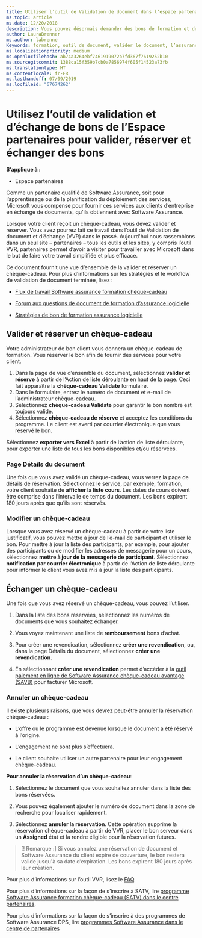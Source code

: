 ```yaml
---
title: Utiliser l’outil de Validation de document dans l’espace partenaires pour les bons de formation et les autres | Partenaires
ms.topic: article
ms.date: 12/20/2018
description: Vous pouvez désormais demander des bons de formation et des programmes d’assurance de logiciels des partenaires
author: LauraBrenner
ms.author: labrenne
Keywords: formation, outil de document, valider le document, l’assurance logiciel des revendications, DPS, SATV
ms.localizationpriority: medium
ms.openlocfilehash: ab74a3264ebf7461919072b7fd367f7619252b10
ms.sourcegitcommit: 1388ca15f359b7cb0a7856974f605f14523a73fb
ms.translationtype: HT
ms.contentlocale: fr-FR
ms.lasthandoff: 07/09/2019
ms.locfileid: "67674262"
---
```

# <a name="use-the-voucher-validation-and-redemption-tool-in-partner-center-to-validate-reserve-and-redeem-vouchers"></a>Utilisez l’outil de validation et d’échange de bons de l’Espace partenaires pour valider, réserver et échanger des bons 

**S’applique à :**

- Espace partenaires

Comme un partenaire qualifié de Software Assurance, soit pour l’apprentissage ou de la planification du déploiement des services, Microsoft vous compense pour fournir ces services aux clients d’entreprise en échange de documents, qu'ils obtiennent avec Software Assurance.

Lorsque votre client reçoit un chèque-cadeau, vous devez valider et réserver. Vous avez pourrez fait ce travail dans l’outil de Validation de document et d’échange (VVR) dans le passé. Aujourd'hui nous rassemblons dans un seul site – partenaires – tous les outils et les sites, y compris l’outil VVR, partenaires permet d’avoir à visiter pour travailler avec Microsoft dans le but de faire votre travail simplifiée et plus efficace.

Ce document fournit une vue d’ensemble de la valider et réserver un chèque-cadeau. Pour plus d’informations sur les stratégies et le workflow de validation de document terminée, lisez : 

- [Flux de travail Software assurance formation chèque-cadeau](https://query.prod.cms.rt.microsoft.com/cms/api/am/binary/RE3krfK)

- [Forum aux questions de document de formation d’assurance logicielle](https://query.prod.cms.rt.microsoft.com/cms/api/am/binary/RE3kz5o) 

- [Stratégies de bon de formation assurance logicielle](https://query.prod.cms.rt.microsoft.com/cms/api/am/binary/RE3koEP) 


## <a name="validate-and-reserve-a-voucher"></a>Valider et réserver un chèque-cadeau

Votre administrateur de bon client vous donnera un chèque-cadeau de formation. Vous réserver le bon afin de fournir des services pour votre client.

1. Dans la page de vue d’ensemble du document, sélectionnez **valider et réserve** à partir de l’Action de liste déroulante en haut de la page. Ceci fait apparaître la **chèque-cadeau Validate** formulaire.
2. Dans le formulaire, entrez le numéro de document et e-mail de l’administrateur chèque-cadeau.
3. Sélectionnez **chèque-cadeau Validate** pour garantir le bon nombre est toujours valide.
4. Sélectionnez **chèque-cadeau de réserve** et acceptez les conditions du programme. Le client est averti par courrier électronique que vous réservé le bon.

Sélectionnez **exporter vers Excel** à partir de l’action de liste déroulante, pour exporter une liste de tous les bons disponibles et/ou réservées.

### <a name="voucher-details-page"></a>Page Détails du document

Une fois que vous avez validé un chèque-cadeau, vous verrez la page de détails de réservation. Sélectionnez le service, par exemple, formation, votre client souhaite de **afficher la liste cours**.
Les dates de cours doivent être comprise dans l’intervalle de temps du document. Les bons expirent 180 jours après que qu’ils sont réservés.

### <a name="modify-a-voucher"></a>Modifier un chèque-cadeau

Lorsque vous avez réservé un chèque-cadeau à partir de votre liste justificatif, vous pouvez mettre à jour de l’e-mail de participant et utiliser le bon. Pour mettre à jour la liste des participants, par exemple, pour ajouter des participants ou de modifier les adresses de messagerie pour un cours, sélectionnez **mettre à jour de la messagerie de participant**. Sélectionnez **notification par courrier électronique** à partir de l’Action de liste déroulante pour informer le client vous avez mis à jour la liste des participants.

## <a name="redeem-a-voucher"></a>Échanger un chèque-cadeau

Une fois que vous avez réservé un chèque-cadeau, vous pouvez l’utiliser. 

1. Dans la liste des bons réservées, sélectionnez les numéros de documents que vous souhaitez échanger. 
2. Vous voyez maintenant une liste de **remboursement** bons d’achat.

4. Pour créer une revendication, sélectionnez **créer une revendication**, ou, dans la page Détails du document, sélectionnez **créer une revendication**.

5. En sélectionnant **créer une revendication** permet d’accéder à la [outil paiement en ligne de Software Assurance chèque-cadeau avantage (SAVB)](https://planningservices.partners.extranet.microsoft.com/en/Pages/getpaid.aspx) pour facturer Microsoft.


### <a name="cancel-a-voucher"></a>Annuler un chèque-cadeau

Il existe plusieurs raisons, que vous devrez peut-être annuler la réservation chèque-cadeau :

- L’offre ou le programme est devenue lorsque le document a été réservé à l’origine.

- L’engagement ne sont plus s’effectuera.

- Le client souhaite utiliser un autre partenaire pour leur engagement chèque-cadeau.

**Pour annuler la réservation d’un chèque-cadeau**:

1. Sélectionnez le document que vous souhaitez annuler dans la liste des bons réservées.

2. Vous pouvez également ajouter le numéro de document dans la zone de recherche pour localiser rapidement. 

3. Sélectionnez **annuler la réservation**. Cette opération supprime la réservation chèque-cadeau à partir de VVR, placer le bon serveur dans un **Assigned** état et la rendre éligible pour la réservation futures.

>[! Remarque :] Si vous annulez une réservation de document et Software Assurance du client expire de couverture, le bon restera valide jusqu'à sa date d’expiration. Les bons expirent 180 jours après leur création.

Pour plus d’informations sur l’outil VVR, lisez le [FAQ](vvr-faq.md).

Pour plus d’informations sur la façon de s’inscrire à SATV, lire [programme Software Assurance formation chèque-cadeau (SATV) dans le centre partenaires](software-assurance-satv.md).

Pour plus d’informations sur la façon de s’inscrire à des programmes de Software Assurance DPS, lire [programmes Software Assurance dans le centre de partenaires](software-assurance-dps.md)

